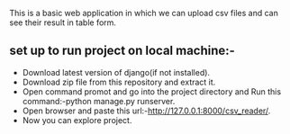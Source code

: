 This is a basic web application in which we can upload csv files and can see their result in table form.


## set up to run project on local machine:-
* Download latest version of django(if not installed).
* Download zip file from this repository and extract it.
* Open command promot and go into the project directory and Run this command:-python manage.py runserver.
* Open browser and paste this url:-http://127.0.0.1:8000/csv_reader/.
* Now you can explore project.

